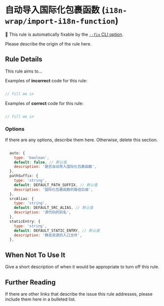 # 自动导入国际化包裹函数 (`i18n-wrap/import-i18n-function`)

🔧 This rule is automatically fixable by the [`--fix` CLI option](https://eslint.org/docs/latest/user-guide/command-line-interface#--fix).

<!-- end auto-generated rule header -->

Please describe the origin of the rule here.

## Rule Details

This rule aims to...

Examples of **incorrect** code for this rule:

```js

// fill me in

```

Examples of **correct** code for this rule:

```js

// fill me in

```

### Options

If there are any options, describe them here. Otherwise, delete this section.

```js

  auto: {
    type: 'boolean',
    default: false, // 默认值
    description: '是否自动导入国际化包裹函数',
  },
  pathSuffix: {
    type: 'string',
    default: DEFAULT_PATH_SUFFIX, // 默认值
    description: '国际化包裹函数的路径后缀',
  },
  srcAlias: {
    type: 'string',
    default: DEFAULT_SRC_ALIAS, // 默认值
    description: '源代码的别名',
  },
  staticEntry: {
    type: 'string',
    default: DEFAULT_STATIC_ENTRY, // 默认值
    description: '静态资源的入口文件',
  },

```

## When Not To Use It

Give a short description of when it would be appropriate to turn off this rule.

## Further Reading

If there are other links that describe the issue this rule addresses, please include them here in a bulleted list.
